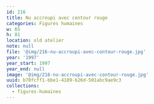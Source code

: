 ```yaml
---
id: 216
title: Nu accroupi avec contour rouge
categories: Figures humaines
w: 65
h: 81
location: old atelier
note: null
file: '@img/216-nu-accroupi-avec-contour-rouge.jpg'
year: '1997'
year_start: 1997
year_end: null
image: '@img/216-nu-accroupi-avec-contour-rouge.jpg'
uuid: b70fcff1-bbe1-4189-b26d-501abc9ae9c3
collections:
  - figures-humaines
---
```


